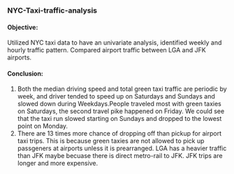 ### NYC-Taxi-traffic-analysis
#### Objective:
Utilized NYC taxi data to have an univariate analysis, identified weekly and hourly traffic pattern. Compared airport traffic between LGA and JFK airports.
#### Conclusion:
1) Both the median driving speed and total green taxi traffic are periodic by week, and driver tended to speed up on Saturdays and Sundays and slowed down during Weekdays.People traveled most with green taxies on Saturdays, the second travel pike happened on Friday. We could see that the taxi run slowed starting on Sundays and dropped to the lowest point on Monday.
2) There are 13 times more chance of dropping off than pickup for airport taxi trips. This is because green taxies are not allowed to pick up passgeners at airports unless it is prearranged. LGA has a heavier traffic than JFK maybe becuase there is direct metro-rail to JFK. JFK trips are longer and more expensive.
